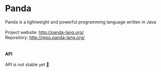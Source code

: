 # Panda

Panda is a lightweight and powerful programming language written in Java
<br>
<br>
Project website: http://panda-lang.org/
<br>
Repository: http://repo.panda-lang.org/
<br>
<br>
#### API
API is not stable yet :red_circle:
